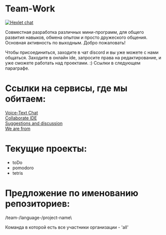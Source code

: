# Team-Work
[![Hexlet chat](http://slack-ru.hexlet.io/badge.svg)](http://slack-ru.hexlet.io)

Совместная разработка различных мини-программ, для общего развития навыков, обмена опытом и просто дружеского общения.
Основная активность по выходным.
Добро пожаловать!

Чтобы присоединиться, заходите в чат discord и вы уже можете с нами общаться. Заходите в онлайн ide, запросите права на редактирование, и уже сможете работать над проектами. :) 
Ссылки в следующем параграфе.

# Ссылки на сервисы, где мы обитаем:
[Voice-Text Chat]( https://discord.gg/010fiN1PSmgyYYTpE "Voice-Text Chat" )  
[Collaborate IDE]( https://ide.c9.io/maoeye/team-work "Collaborate IDE" )  
[Suggestions and discussion]( https://docs.google.com/document/d/1DVodXTh74F5PpmeisH0U6spxYkeVhBnbHk4i1qhjdDQ/edit?usp=sharing "Suggestions and discussion" )  
[We are from]( https://hexlet-ru.slack.com "We are from")
  
# Текущие проекты:
* toDo
* pomodoro
* tetris

# Предложение по именованию репозиториев:
/team\-/language\-/project-name\

Команда в которой есть все участники организации - 'all'
